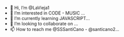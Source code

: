 - 👋 Hi, I’m @LaVieja1
- 👀 I’m interested in CODE - MUSIC ...
- 🌱 I’m currently learning JAVASCRIPT...
- 💞️ I’m looking to collaborate on ...
- 📫 How to reach me @SSSantiCano - @santicano2...

<!---
LaVieja1/LaVieja1 is a ✨ special ✨ repository because its `README.md` (this file) appears on your GitHub profile.
You can click the Preview link to take a look at your changes.
--->

